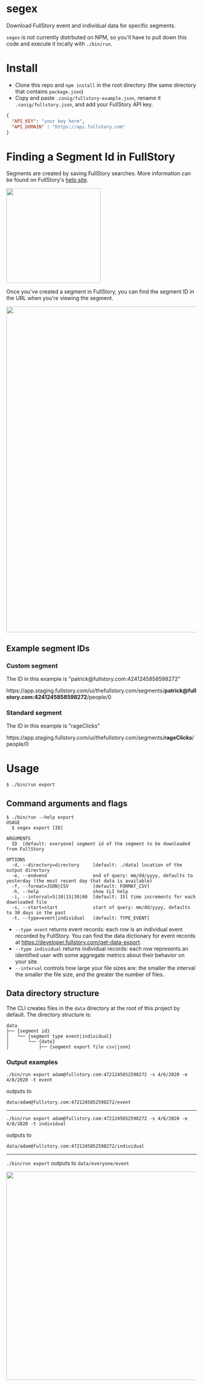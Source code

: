 segex
=====

Download FullStory event and individual data for specific segments.

`segex` is not currently distrbuted on NPM, so you'll have to pull down this code and execute it locally with `./bin/run`.

# Install

- Clone this repo and `npm install` in the root directory (the same directory that contains `package.json`)
- Copy and paste `.conig/fullstory-example.json`, rename it `.conig/fullstory.json`, and add your FullStory API key.

```JSON
{
  "API_KEY": "your key here",
  "API_DOMAIN" : "https://api.fullstory.com"
}
```

# Finding a Segment Id in FullStory

Segments are created by saving FullStory searches. More information can be found on FullStory's [help site](https://help.fullstory.com/hc/en-us/articles/360020622754-Can-I-save-searches-that-I-use-frequently-create-a-segment-).

<img src="https://user-images.githubusercontent.com/45576380/78920688-c7292400-7a61-11ea-850d-be7d9c8a648a.png" width="250px" />

Once you've created a segment in FullStory, you can find the segment ID in the URL when you're viewing the segment.

<img src="https://user-images.githubusercontent.com/45576380/78924906-8ed91400-7a68-11ea-80ff-e9f5525cee82.png" width="860px" />

## Example segment IDs

### Custom segment

The ID in this example is "patric<span>k@f</span>ullstory.com:4241245858598272"

htt<span>ps</span>://app.staging.fullstory.com/ui/thefullstory.com/segments/**patric<span>k@f</span>ullstory.com:4241245858598272**/people/0

### Standard segment

The ID in this example is "rageClicks"

htt<span>ps</span>://app.staging.fullstory.com/ui/thefullstory.com/segments/**rageClicks**/people/0

# Usage

```
$ ./bin/run export
```

## Command arguments and flags

```sh-session
$ ./bin/run --help export
USAGE
  $ segex export [ID]

ARGUMENTS
  ID  [default: everyone] segment id of the segment to be downloaded from FullStory

OPTIONS
  -d, --directory=directory     [default: ./data] location of the output directory
  -e, --end=end                 end of query: mm/dd/yyyy, defaults to yesterday (the most recent day that data is available)
  -f, --format=JSON|CSV         [default: FORMAT_CSV]
  -h, --help                    show CLI help
  -i, --interval=5|10|15|30|60  [default: 15] time increments for each downloaded file
  -s, --start=start             start of query: mm/dd/yyyy, defaults to 30 days in the past
  -t, --type=event|individual   [default: TYPE_EVENT]
```

- `--type event` returns event records: each row is an individual event recorded by FullStory. You can find the data dictionary for
event records at https://developer.fullstory.com/get-data-export.
- `--type individual` returns individual records: each row represents an identified user with some aggregate metrics about their behavior on your site.
- `--interval` controls how large your file sizes are: the smaller the interval the smaller the file size, and the greater the number of files.

## Data directory structure

The CLI creates files in the `data` directory at the root of this project by default. The directory structure is:

```
data
├── {segment id}
│   └── {segment type event|individual}
│       └── {date}
│           ├── {segment export file csv|json}
```

### Output examples

`./bin/run export adam@fullstory.com:4721245852598272 -s 4/6/2020 -e 4/8/2020 -t event`

outputs to

`data/adam@fullstory.com:4721245852598272/event`

<hr />

`./bin/run export adam@fullstory.com:4721245852598272 -s 4/6/2020 -e 4/8/2020 -t individual`

outputs to

`data/adam@fullstory.com:4721245852598272/individual`

<hr />

`./bin/run export` outputs to `data/everyone/event`

<img src="https://user-images.githubusercontent.com/45576380/78919346-cbecd880-7a5f-11ea-867a-060a0db587da.png" width="550px" />
